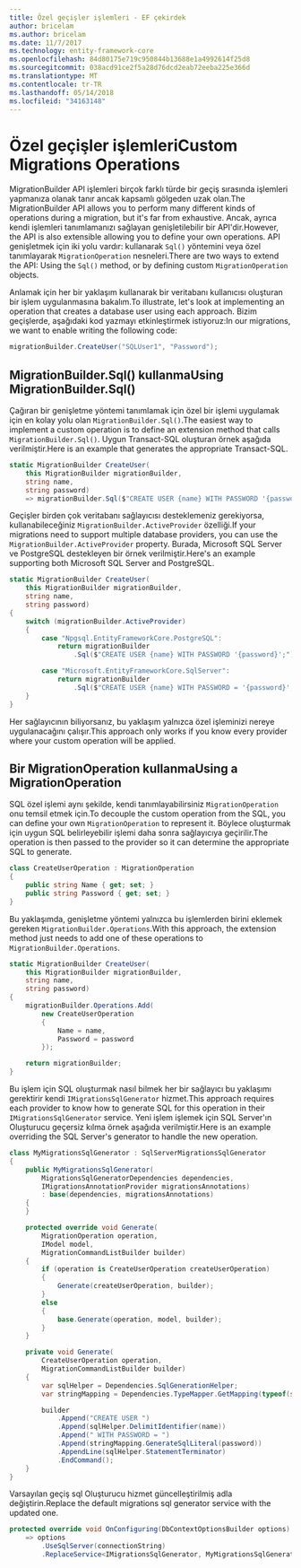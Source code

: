 ```yaml
---
title: Özel geçişler işlemleri - EF çekirdek
author: bricelam
ms.author: bricelam
ms.date: 11/7/2017
ms.technology: entity-framework-core
ms.openlocfilehash: 84d80175e719c950844b13688e1a4992614f25d8
ms.sourcegitcommit: 038acd91ce2f5a28d76dcd2eab72eeba225e366d
ms.translationtype: MT
ms.contentlocale: tr-TR
ms.lasthandoff: 05/14/2018
ms.locfileid: "34163148"
---
```

<a name="custom-migrations-operations"></a><span data-ttu-id="9311b-102">Özel geçişler işlemleri</span><span class="sxs-lookup"><span data-stu-id="9311b-102">Custom Migrations Operations</span></span>
============================
<span data-ttu-id="9311b-103">MigrationBuilder API işlemleri birçok farklı türde bir geçiş sırasında işlemleri yapmanıza olanak tanır ancak kapsamlı gölgeden uzak olan.</span><span class="sxs-lookup"><span data-stu-id="9311b-103">The MigrationBuilder API allows you to perform many different kinds of operations during a migration, but it's far from exhaustive.</span></span> <span data-ttu-id="9311b-104">Ancak, ayrıca kendi işlemleri tanımlamanızı sağlayan genişletilebilir bir API'dir.</span><span class="sxs-lookup"><span data-stu-id="9311b-104">However, the API is also extensible allowing you to define your own operations.</span></span> <span data-ttu-id="9311b-105">API genişletmek için iki yolu vardır: kullanarak `Sql()` yöntemini veya özel tanımlayarak `MigrationOperation` nesneleri.</span><span class="sxs-lookup"><span data-stu-id="9311b-105">There are two ways to extend the API: Using the `Sql()` method, or by defining custom `MigrationOperation` objects.</span></span>

<span data-ttu-id="9311b-106">Anlamak için her bir yaklaşım kullanarak bir veritabanı kullanıcısı oluşturan bir işlem uygulanmasına bakalım.</span><span class="sxs-lookup"><span data-stu-id="9311b-106">To illustrate, let's look at implementing an operation that creates a database user using each approach.</span></span> <span data-ttu-id="9311b-107">Bizim geçişlerde, aşağıdaki kod yazmayı etkinleştirmek istiyoruz:</span><span class="sxs-lookup"><span data-stu-id="9311b-107">In our migrations, we want to enable writing the following code:</span></span>

``` csharp
migrationBuilder.CreateUser("SQLUser1", "Password");
```

<a name="using-migrationbuildersql"></a><span data-ttu-id="9311b-108">MigrationBuilder.Sql() kullanma</span><span class="sxs-lookup"><span data-stu-id="9311b-108">Using MigrationBuilder.Sql()</span></span>
----------------------------
<span data-ttu-id="9311b-109">Çağıran bir genişletme yöntemi tanımlamak için özel bir işlemi uygulamak için en kolay yolu olan `MigrationBuilder.Sql()`.</span><span class="sxs-lookup"><span data-stu-id="9311b-109">The easiest way to implement a custom operation is to define an extension method that calls `MigrationBuilder.Sql()`.</span></span>
<span data-ttu-id="9311b-110">Uygun Transact-SQL oluşturan örnek aşağıda verilmiştir.</span><span class="sxs-lookup"><span data-stu-id="9311b-110">Here is an example that generates the appropriate Transact-SQL.</span></span>

``` csharp
static MigrationBuilder CreateUser(
    this MigrationBuilder migrationBuilder,
    string name,
    string password)
    => migrationBuilder.Sql($"CREATE USER {name} WITH PASSWORD '{password}';");
```

<span data-ttu-id="9311b-111">Geçişler birden çok veritabanı sağlayıcısı desteklemeniz gerekiyorsa, kullanabileceğiniz `MigrationBuilder.ActiveProvider` özelliği.</span><span class="sxs-lookup"><span data-stu-id="9311b-111">If your migrations need to support multiple database providers, you can use the `MigrationBuilder.ActiveProvider` property.</span></span> <span data-ttu-id="9311b-112">Burada, Microsoft SQL Server ve PostgreSQL destekleyen bir örnek verilmiştir.</span><span class="sxs-lookup"><span data-stu-id="9311b-112">Here's an example supporting both Microsoft SQL Server and PostgreSQL.</span></span>

``` csharp
static MigrationBuilder CreateUser(
    this MigrationBuilder migrationBuilder,
    string name,
    string password)
{
    switch (migrationBuilder.ActiveProvider)
    {
        case "Npgsql.EntityFrameworkCore.PostgreSQL":
            return migrationBuilder
                .Sql($"CREATE USER {name} WITH PASSWORD '{password}';");

        case "Microsoft.EntityFrameworkCore.SqlServer":
            return migrationBuilder
                .Sql($"CREATE USER {name} WITH PASSWORD = '{password}';");
    }
}
```

<span data-ttu-id="9311b-113">Her sağlayıcının biliyorsanız, bu yaklaşım yalnızca özel işleminizi nereye uygulanacağını çalışır.</span><span class="sxs-lookup"><span data-stu-id="9311b-113">This approach only works if you know every provider where your custom operation will be applied.</span></span>

<a name="using-a-migrationoperation"></a><span data-ttu-id="9311b-114">Bir MigrationOperation kullanma</span><span class="sxs-lookup"><span data-stu-id="9311b-114">Using a MigrationOperation</span></span>
---------------------------
<span data-ttu-id="9311b-115">SQL özel işlemi aynı şekilde, kendi tanımlayabilirsiniz `MigrationOperation` onu temsil etmek için.</span><span class="sxs-lookup"><span data-stu-id="9311b-115">To decouple the custom operation from the SQL, you can define your own `MigrationOperation` to represent it.</span></span> <span data-ttu-id="9311b-116">Böylece oluşturmak için uygun SQL belirleyebilir işlemi daha sonra sağlayıcıya geçirilir.</span><span class="sxs-lookup"><span data-stu-id="9311b-116">The operation is then passed to the provider so it can determine the appropriate SQL to generate.</span></span>

``` csharp
class CreateUserOperation : MigrationOperation
{
    public string Name { get; set; }
    public string Password { get; set; }
}
```

<span data-ttu-id="9311b-117">Bu yaklaşımda, genişletme yöntemi yalnızca bu işlemlerden birini eklemek gereken `MigrationBuilder.Operations`.</span><span class="sxs-lookup"><span data-stu-id="9311b-117">With this approach, the extension method just needs to add one of these operations to `MigrationBuilder.Operations`.</span></span>

``` csharp
static MigrationBuilder CreateUser(
    this MigrationBuilder migrationBuilder,
    string name,
    string password)
{
    migrationBuilder.Operations.Add(
        new CreateUserOperation
        {
            Name = name,
            Password = password
        });

    return migrationBuilder;
}
```

<span data-ttu-id="9311b-118">Bu işlem için SQL oluşturmak nasıl bilmek her bir sağlayıcı bu yaklaşımı gerektirir kendi `IMigrationsSqlGenerator` hizmet.</span><span class="sxs-lookup"><span data-stu-id="9311b-118">This approach requires each provider to know how to generate SQL for this operation in their `IMigrationsSqlGenerator` service.</span></span> <span data-ttu-id="9311b-119">Yeni işlem işlemek için SQL Server'ın Oluşturucu geçersiz kılma örnek aşağıda verilmiştir.</span><span class="sxs-lookup"><span data-stu-id="9311b-119">Here is an example overriding the SQL Server's generator to handle the new operation.</span></span>

``` csharp
class MyMigrationsSqlGenerator : SqlServerMigrationsSqlGenerator
{
    public MyMigrationsSqlGenerator(
        MigrationsSqlGeneratorDependencies dependencies,
        IMigrationsAnnotationProvider migrationsAnnotations)
        : base(dependencies, migrationsAnnotations)
    {
    }

    protected override void Generate(
        MigrationOperation operation,
        IModel model,
        MigrationCommandListBuilder builder)
    {
        if (operation is CreateUserOperation createUserOperation)
        {
            Generate(createUserOperation, builder);
        }
        else
        {
            base.Generate(operation, model, builder);
        }
    }

    private void Generate(
        CreateUserOperation operation,
        MigrationCommandListBuilder builder)
    {
        var sqlHelper = Dependencies.SqlGenerationHelper;
        var stringMapping = Dependencies.TypeMapper.GetMapping(typeof(string));

        builder
            .Append("CREATE USER ")
            .Append(sqlHelper.DelimitIdentifier(name))
            .Append(" WITH PASSWORD = ")
            .Append(stringMapping.GenerateSqlLiteral(password))
            .AppendLine(sqlHelper.StatementTerminator)
            .EndCommand();
    }
}
```

<span data-ttu-id="9311b-120">Varsayılan geçiş sql Oluşturucu hizmet güncelleştirilmiş adla değiştirin.</span><span class="sxs-lookup"><span data-stu-id="9311b-120">Replace the default migrations sql generator service with the updated one.</span></span>

``` csharp
protected override void OnConfiguring(DbContextOptionsBuilder options)
    => options
        .UseSqlServer(connectionString)
        .ReplaceService<IMigrationsSqlGenerator, MyMigrationsSqlGenerator>();
```
